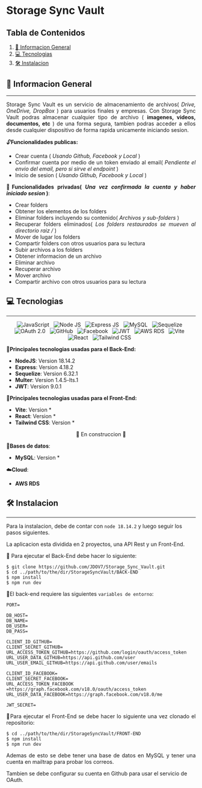 # Storage Sync Vault

## Tabla de Contenidos

1. [🚀 Informacion General](#-informacion-general)
2. [💻 Tecnologias](#-tecnologias)
3. [🛠️ Instalacion](#%EF%B8%8F-instalacion)

## 🚀 Informacion General

---

<p align="justify">
Storage Sync Vault es un servicio de almacenamiento de archivos( <i>Drive, OneDrive, DropBox</i> ) para usuarios finales y empresas. Con Storage Sync Vault podras almacenar cualquier tipo de archivo ( <strong>imagenes, videos, documentos, etc</strong> ) de una forma segura, tambien podras acceder a ellos desde cualquier dispositivo de forma rapida unicamente iniciando sesion.

</p>

<div align="justify">

🔓**Funcionalidades publicas:**

- Crear cuenta ( _Usando Github, Facebook y Local_  )
- Confirmar cuenta por medio de un token enviado al email( _Pendiente el envio del email, pero si sirve el endpoint_ )
- Inicio de sesion ( _Usando Github, Facebook y Local_ )

🔐**Funcionalidades privadas( _Una vez confirmada la cuenta y haber iniciado sesion_ )**:

- Crear folders
- Obtener los elementos de los folders
- Eliminar folders incluyendo su contenido( _Archivos y sub-folders_ )
- Recuperar folders eliminados( _Los folders restaurados se mueven al directorio raiz /_ )
- Mover de lugar los folders
- Compartir folders con otros usuarios para su lectura
- Subir archivos a los folders
- Obtener informacion de un archivo
- Eliminar archivo
- Recuperar archivo
- Mover archivo
- Compartir archivo con otros usuarios para su lectura

</div>

## 💻 Tecnologias

---

<div align="center">

<img src="https://img.shields.io/badge/JavaScript-323330?style=for-the-badge&logo=javascript&logoColor=F7DF1E" alt="JavaScript" />&nbsp;&nbsp;
<img src="https://img.shields.io/badge/Node%20js-339933?style=for-the-badge&logo=nodedotjs&logoColor=white" alt="Node JS" />&nbsp;&nbsp;
<img src="https://img.shields.io/badge/Express%20js-000000?style=for-the-badge&logo=express&logoColor=white" alt="Express JS" />&nbsp;&nbsp;
<img src="https://img.shields.io/badge/MySQL-005C84?style=for-the-badge&logo=mysql&logoColor=white" alt="MySQL" />&nbsp;&nbsp;
<img src="https://img.shields.io/badge/Sequelize-52B0E7?style=for-the-badge&logo=Sequelize&logoColor=white" alt="Sequelize" />&nbsp;&nbsp;
<img src="https://img.shields.io/badge/OAuth%202.0-badge?style=for-the-badge&logo=auth0&logoColor=%23EB5424&labelColor=black&color=black" alt="OAuth 2.0" />&nbsp;&nbsp;
<img src="https://img.shields.io/badge/GitHub-100000?style=for-the-badge&logo=github&logoColor=white" alt="GitHub" />&nbsp;&nbsp;
<img src="https://img.shields.io/badge/Facebook-1877F2?style=for-the-badge&logo=facebook&logoColor=white" alt="Facebook" />&nbsp;&nbsp;
<img src="https://img.shields.io/badge/JWT-000000?style=for-the-badge&logo=JSON%20web%20tokens&logoColor=white" alt="JWT" />&nbsp;&nbsp;
<img src="https://img.shields.io/badge/AWS_RDS-FF9900?style=for-the-badge&logo=amazonaws&logoColor=white" alt="AWS RDS" />&nbsp;&nbsp;
<img src="https://img.shields.io/badge/Vite-B73BFE?style=for-the-badge&logo=vite&logoColor=FFD62E" alt="Vite" />&nbsp;&nbsp;
<img src="https://img.shields.io/badge/React-20232A?style=for-the-badge&logo=react&logoColor=61DAFB" alt="React" />&nbsp;&nbsp;
<img src="https://img.shields.io/badge/Tailwind_CSS-38B2AC?style=for-the-badge&logo=tailwind-css&logoColor=white" alt="Tailwind CSS" />&nbsp;&nbsp;

</div>

🧠**Principales tecnologias usadas para el Back-End:**

- **NodeJS**: Version 18.14.2
- **Express**: Version 4.18.2
- **Sequelize**: Version 6.32.1
- **Multer**: Version 1.4.5-lts.1
- **JWT**: Version 9.0.1

🎨**Principales tecnologias usadas para el Front-End:**

- **Vite**: Version *
- **React**: Version *
- **Tailwind CSS**: Version *
<p align="center">🚧 En construccion 🚧</p>

💾**Bases de datos**:

- **MySQL**: Version *

☁️**Cloud**:

- **AWS RDS**

## 🛠️ Instalacion

---

<p align="justify">

Para la instalacion, debe de contar con ```node 18.14.2``` y luego seguir los pasos siguientes.

La aplicacion esta dividida en 2 proyectos, una API Rest y un Front-End.

📂 Para ejecutar el Back-End debe hacer lo siguiente:

</p>

```
$ git clone https://github.com/JDOV7/Storage_Sync_Vault.git
$ cd ../path/to/the/dir/StorageSyncVault/BACK-END
$ npm install
$ npm run dev
```

<p align="justify">

🔑El back-end requiere las siguientes ```variables de entorno```:

</p>

```
PORT=

DB_HOST=
DB_NAME=
DB_USER=
DB_PASS=

CLIENT_ID_GITHUB=
CLIENT_SECRET_GITHUB=
URL_ACCESS_TOKEN_GITHUB=https://github.com/login/oauth/access_token
URL_USER_DATA_GITHUB=https://api.github.com/user
URL_USER_EMAIL_GITHUB=https://api.github.com/user/emails

CLIENT_ID_FACEBOOK=
CLIENT_SECRET_FACEBOOK=
URL_ACCESS_TOKEN_FACEBOOK =https://graph.facebook.com/v18.0/oauth/access_token
URL_USER_DATA_FACEBOOK=https://graph.facebook.com/v18.0/me

JWT_SECRET=
```


<p align="justify">
📂Para ejecutar el Front-End se debe hacer lo siguiente una vez clonado el repositorio:
</p>

```
$ cd ../path/to/the/dir/StorageSyncVault/FRONT-END
$ npm install
$ npm run dev
```


<p align="justify">
Ademas de esto se debe tener una base de datos en MySQL y tener una cuenta en mailtrap para probar los correos.


Tambien se debe configurar su cuenta en Github para usar el servicio de OAuth.
</p>
